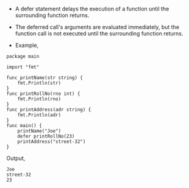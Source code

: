 * A defer statement delays the execution of a function until the surrounding function returns.

* The deferred call's arguments are evaluated immediately, but the function call is not executed until the surrounding function returns. 

* Example,

```
package main

import "fmt"

func printName(str string) {
	fmt.Println(str)
}
func printRollNo(rno int) {
	fmt.Println(rno)
}
func printAddress(adr string) {
	fmt.Println(adr)
}
func main() {
	printName("Joe")
	defer printRollNo(23)
	printAddress("street-32")
}
```
Output,
```
Joe
street-32
23
```
